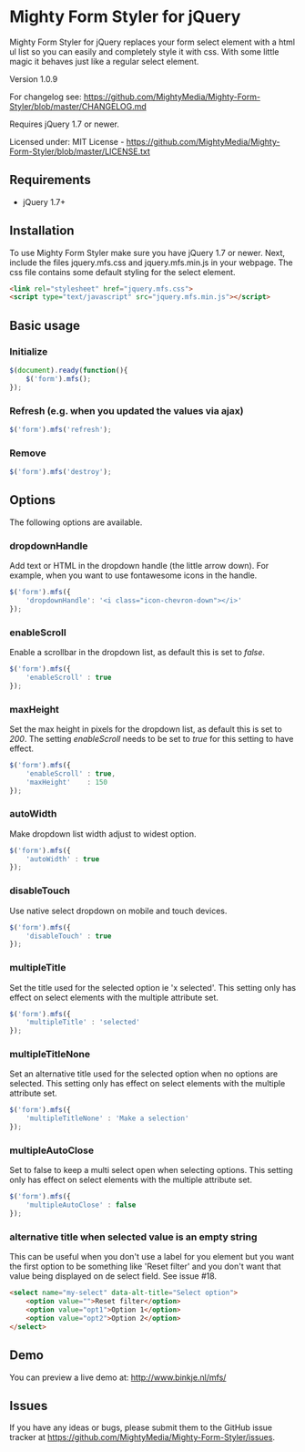 # Mighty Form Styler for jQuery

Mighty Form Styler for jQuery replaces your form select element with a html ul list so you can easily and completely style it with css. With some little magic it behaves just like a regular select element.

Version 1.0.9

For changelog see: https://github.com/MightyMedia/Mighty-Form-Styler/blob/master/CHANGELOG.md

Requires jQuery 1.7 or newer.

Licensed under:
MIT License - https://github.com/MightyMedia/Mighty-Form-Styler/blob/master/LICENSE.txt

## Requirements

* jQuery 1.7+

## Installation

To use Mighty Form Styler make sure you have jQuery 1.7 or newer. Next, include the files jquery.mfs.css and jquery.mfs.min.js in your webpage. The css file contains some default styling for the select element.

```html
<link rel="stylesheet" href="jquery.mfs.css">
<script type="text/javascript" src="jquery.mfs.min.js"></script>
```

## Basic usage

### Initialize

```javascript
$(document).ready(function(){
    $('form').mfs();
});
```

### Refresh (e.g. when you updated the values via ajax)

```javascript
$('form').mfs('refresh');
```

### Remove

```javascript
$('form').mfs('destroy');
```

## Options

The following options are available.

### dropdownHandle

Add text or HTML in the dropdown handle (the little arrow down). For example, when you want to use fontawesome icons in the handle.

```javascript
$('form').mfs({
    'dropdownHandle': '<i class="icon-chevron-down"></i>'
});
```

### enableScroll

Enable a scrollbar in the dropdown list, as default this is set to _false_.

```javascript
$('form').mfs({
    'enableScroll' : true
});
```

### maxHeight

Set the max height in pixels for the dropdown list, as default this is set to _200_. The setting *enableScroll* needs to be set to _true_ for this setting to have effect.

```javascript
$('form').mfs({
    'enableScroll' : true,
    'maxHeight'    : 150
});
```

### autoWidth

Make dropdown list width adjust to widest option.

```javascript
$('form').mfs({
    'autoWidth' : true
});
```

### disableTouch

Use native select dropdown on mobile and touch devices.

```javascript
$('form').mfs({
    'disableTouch' : true
});
```

### multipleTitle

Set the title used for the selected option ie 'x selected'. This setting only has effect on select elements with the multiple attribute set.

```javascript
$('form').mfs({
    'multipleTitle' : 'selected'
});
```

### multipleTitleNone

Set an alternative title used for the selected option when no options are selected. This setting only has effect on select elements with the multiple attribute set.

```javascript
$('form').mfs({
    'multipleTitleNone' : 'Make a selection'
});
```

### multipleAutoClose

Set to false to keep a multi select open when selecting options. This setting only has effect on select elements with the multiple attribute set.

```javascript
$('form').mfs({
    'multipleAutoClose' : false
});
```

### alternative title when selected value is an empty string

This can be useful when you don't use a label for you element but you want the first option to be something like 'Reset filter' and you don't want that value being displayed on de select field. See issue #18.

```html
<select name="my-select" data-alt-title="Select option">
    <option value="">Reset filter</option>
    <option value="opt1">Option 1</option>
    <option value="opt2">Option 2</option>
</select>
```


## Demo

You can preview a live demo at: http://www.binkje.nl/mfs/

## Issues

If you have any ideas or bugs, please submit them to the GitHub issue tracker at https://github.com/MightyMedia/Mighty-Form-Styler/issues.
